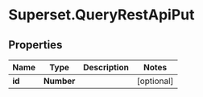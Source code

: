 # Superset.QueryRestApiPut

## Properties
Name | Type | Description | Notes
------------ | ------------- | ------------- | -------------
**id** | **Number** |  | [optional] 
